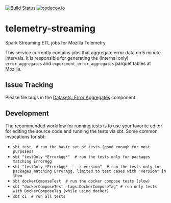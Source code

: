 [![Build Status](https://travis-ci.org/mozilla/telemetry-streaming.svg?branch=master)](https://travis-ci.org/mozilla/telemetry-streaming)
[![codecov.io](https://codecov.io/github/mozilla/telemetry-streaming/coverage.svg?branch=master)](https://codecov.io/github/mozilla/telemetry-streaming?branch=master)

# telemetry-streaming
Spark Streaming ETL jobs for Mozilla Telemetry

This service currently contains jobs that aggregate error data
on 5 minute intervals. It is responsible for generating the (internal only)
`error_aggregates` and `experiment_error_aggregates` parquet tables at
Mozilla.

## Issue Tracking

Please file bugs in the [Datasets: Error Aggregates](https://bugzilla.mozilla.org/enter_bug.cgi?product=Data%20Platform%20and%20Tools&component=Datasets%3A%20Error%20Aggregates) component.

## Development

The recommended workflow for running tests is to use your favorite editor for editing
the source code and running the tests via sbt. Some common invocations for sbt:

* `sbt test  # run the basic set of tests (good enough for most purposes)`
* `sbt "testOnly *ErrorAgg*"  # run the tests only for packages matching ErrorAgg`
* `sbt "testOnly *ErrorAgg* -- -z version"  # run the tests only for packages matching ErrorAgg, limited to test cases with "version" in them`
* `sbt dockerComposeTest  # run the docker compose tests (slow)`
* `sbt "dockerComposeTest -tags:DockerComposeTag" # run only tests with DockerComposeTag (while using docker)`
* `sbt ci  # run all tests`
